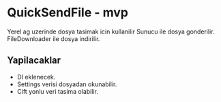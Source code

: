 # QuickSendFile - mvp
Yerel ag uzerinde dosya tasimak icin kullanilir
Sunucu ile dosya gonderilir.
FileDownloader ile dosya indirilir.

## Yapilacaklar
- DI eklenecek.
- Settings verisi dosyadan okunabilir.
- Cift yonlu veri tasima olabilir.

